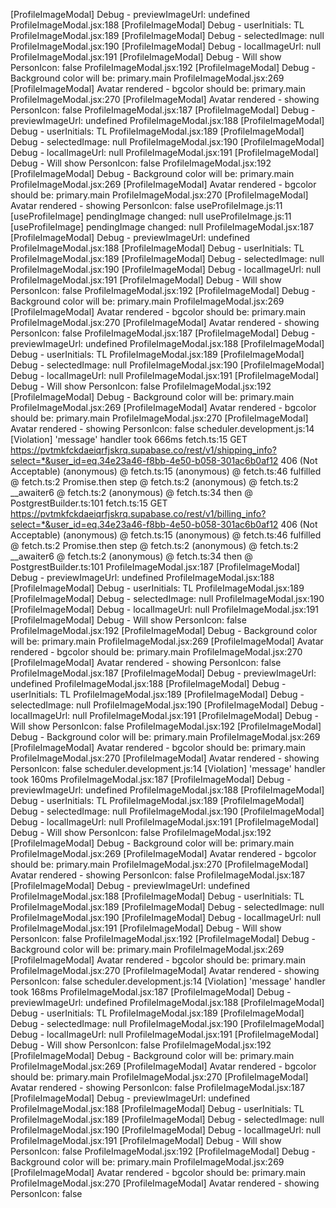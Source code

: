 [ProfileImageModal] Debug - previewImageUrl: undefined
ProfileImageModal.jsx:188 [ProfileImageModal] Debug - userInitials: TL
ProfileImageModal.jsx:189 [ProfileImageModal] Debug - selectedImage: null
ProfileImageModal.jsx:190 [ProfileImageModal] Debug - localImageUrl: null
ProfileImageModal.jsx:191 [ProfileImageModal] Debug - Will show PersonIcon: false
ProfileImageModal.jsx:192 [ProfileImageModal] Debug - Background color will be: primary.main
ProfileImageModal.jsx:269 [ProfileImageModal] Avatar rendered - bgcolor should be: primary.main
ProfileImageModal.jsx:270 [ProfileImageModal] Avatar rendered - showing PersonIcon: false
ProfileImageModal.jsx:187 [ProfileImageModal] Debug - previewImageUrl: undefined
ProfileImageModal.jsx:188 [ProfileImageModal] Debug - userInitials: TL
ProfileImageModal.jsx:189 [ProfileImageModal] Debug - selectedImage: null
ProfileImageModal.jsx:190 [ProfileImageModal] Debug - localImageUrl: null
ProfileImageModal.jsx:191 [ProfileImageModal] Debug - Will show PersonIcon: false
ProfileImageModal.jsx:192 [ProfileImageModal] Debug - Background color will be: primary.main
ProfileImageModal.jsx:269 [ProfileImageModal] Avatar rendered - bgcolor should be: primary.main
ProfileImageModal.jsx:270 [ProfileImageModal] Avatar rendered - showing PersonIcon: false
useProfileImage.js:11 [useProfileImage] pendingImage changed: null
useProfileImage.js:11 [useProfileImage] pendingImage changed: null
ProfileImageModal.jsx:187 [ProfileImageModal] Debug - previewImageUrl: undefined
ProfileImageModal.jsx:188 [ProfileImageModal] Debug - userInitials: TL
ProfileImageModal.jsx:189 [ProfileImageModal] Debug - selectedImage: null
ProfileImageModal.jsx:190 [ProfileImageModal] Debug - localImageUrl: null
ProfileImageModal.jsx:191 [ProfileImageModal] Debug - Will show PersonIcon: false
ProfileImageModal.jsx:192 [ProfileImageModal] Debug - Background color will be: primary.main
ProfileImageModal.jsx:269 [ProfileImageModal] Avatar rendered - bgcolor should be: primary.main
ProfileImageModal.jsx:270 [ProfileImageModal] Avatar rendered - showing PersonIcon: false
ProfileImageModal.jsx:187 [ProfileImageModal] Debug - previewImageUrl: undefined
ProfileImageModal.jsx:188 [ProfileImageModal] Debug - userInitials: TL
ProfileImageModal.jsx:189 [ProfileImageModal] Debug - selectedImage: null
ProfileImageModal.jsx:190 [ProfileImageModal] Debug - localImageUrl: null
ProfileImageModal.jsx:191 [ProfileImageModal] Debug - Will show PersonIcon: false
ProfileImageModal.jsx:192 [ProfileImageModal] Debug - Background color will be: primary.main
ProfileImageModal.jsx:269 [ProfileImageModal] Avatar rendered - bgcolor should be: primary.main
ProfileImageModal.jsx:270 [ProfileImageModal] Avatar rendered - showing PersonIcon: false
scheduler.development.js:14 [Violation] 'message' handler took 666ms
fetch.ts:15   GET https://pvtmkfckdaeiqrfjskrq.supabase.co/rest/v1/shipping_info?select=*&user_id=eq.34e23a46-f8bb-4e50-b058-301ac6b0af12 406 (Not Acceptable)
(anonymous) @ fetch.ts:15
(anonymous) @ fetch.ts:46
fulfilled @ fetch.ts:2
Promise.then
step @ fetch.ts:2
(anonymous) @ fetch.ts:2
__awaiter6 @ fetch.ts:2
(anonymous) @ fetch.ts:34
then @ PostgrestBuilder.ts:101
fetch.ts:15   GET https://pvtmkfckdaeiqrfjskrq.supabase.co/rest/v1/billing_info?select=*&user_id=eq.34e23a46-f8bb-4e50-b058-301ac6b0af12 406 (Not Acceptable)
(anonymous) @ fetch.ts:15
(anonymous) @ fetch.ts:46
fulfilled @ fetch.ts:2
Promise.then
step @ fetch.ts:2
(anonymous) @ fetch.ts:2
__awaiter6 @ fetch.ts:2
(anonymous) @ fetch.ts:34
then @ PostgrestBuilder.ts:101
ProfileImageModal.jsx:187 [ProfileImageModal] Debug - previewImageUrl: undefined
ProfileImageModal.jsx:188 [ProfileImageModal] Debug - userInitials: TL
ProfileImageModal.jsx:189 [ProfileImageModal] Debug - selectedImage: null
ProfileImageModal.jsx:190 [ProfileImageModal] Debug - localImageUrl: null
ProfileImageModal.jsx:191 [ProfileImageModal] Debug - Will show PersonIcon: false
ProfileImageModal.jsx:192 [ProfileImageModal] Debug - Background color will be: primary.main
ProfileImageModal.jsx:269 [ProfileImageModal] Avatar rendered - bgcolor should be: primary.main
ProfileImageModal.jsx:270 [ProfileImageModal] Avatar rendered - showing PersonIcon: false
ProfileImageModal.jsx:187 [ProfileImageModal] Debug - previewImageUrl: undefined
ProfileImageModal.jsx:188 [ProfileImageModal] Debug - userInitials: TL
ProfileImageModal.jsx:189 [ProfileImageModal] Debug - selectedImage: null
ProfileImageModal.jsx:190 [ProfileImageModal] Debug - localImageUrl: null
ProfileImageModal.jsx:191 [ProfileImageModal] Debug - Will show PersonIcon: false
ProfileImageModal.jsx:192 [ProfileImageModal] Debug - Background color will be: primary.main
ProfileImageModal.jsx:269 [ProfileImageModal] Avatar rendered - bgcolor should be: primary.main
ProfileImageModal.jsx:270 [ProfileImageModal] Avatar rendered - showing PersonIcon: false
scheduler.development.js:14 [Violation] 'message' handler took 160ms
ProfileImageModal.jsx:187 [ProfileImageModal] Debug - previewImageUrl: undefined
ProfileImageModal.jsx:188 [ProfileImageModal] Debug - userInitials: TL
ProfileImageModal.jsx:189 [ProfileImageModal] Debug - selectedImage: null
ProfileImageModal.jsx:190 [ProfileImageModal] Debug - localImageUrl: null
ProfileImageModal.jsx:191 [ProfileImageModal] Debug - Will show PersonIcon: false
ProfileImageModal.jsx:192 [ProfileImageModal] Debug - Background color will be: primary.main
ProfileImageModal.jsx:269 [ProfileImageModal] Avatar rendered - bgcolor should be: primary.main
ProfileImageModal.jsx:270 [ProfileImageModal] Avatar rendered - showing PersonIcon: false
ProfileImageModal.jsx:187 [ProfileImageModal] Debug - previewImageUrl: undefined
ProfileImageModal.jsx:188 [ProfileImageModal] Debug - userInitials: TL
ProfileImageModal.jsx:189 [ProfileImageModal] Debug - selectedImage: null
ProfileImageModal.jsx:190 [ProfileImageModal] Debug - localImageUrl: null
ProfileImageModal.jsx:191 [ProfileImageModal] Debug - Will show PersonIcon: false
ProfileImageModal.jsx:192 [ProfileImageModal] Debug - Background color will be: primary.main
ProfileImageModal.jsx:269 [ProfileImageModal] Avatar rendered - bgcolor should be: primary.main
ProfileImageModal.jsx:270 [ProfileImageModal] Avatar rendered - showing PersonIcon: false
scheduler.development.js:14 [Violation] 'message' handler took 168ms
ProfileImageModal.jsx:187 [ProfileImageModal] Debug - previewImageUrl: undefined
ProfileImageModal.jsx:188 [ProfileImageModal] Debug - userInitials: TL
ProfileImageModal.jsx:189 [ProfileImageModal] Debug - selectedImage: null
ProfileImageModal.jsx:190 [ProfileImageModal] Debug - localImageUrl: null
ProfileImageModal.jsx:191 [ProfileImageModal] Debug - Will show PersonIcon: false
ProfileImageModal.jsx:192 [ProfileImageModal] Debug - Background color will be: primary.main
ProfileImageModal.jsx:269 [ProfileImageModal] Avatar rendered - bgcolor should be: primary.main
ProfileImageModal.jsx:270 [ProfileImageModal] Avatar rendered - showing PersonIcon: false
ProfileImageModal.jsx:187 [ProfileImageModal] Debug - previewImageUrl: undefined
ProfileImageModal.jsx:188 [ProfileImageModal] Debug - userInitials: TL
ProfileImageModal.jsx:189 [ProfileImageModal] Debug - selectedImage: null
ProfileImageModal.jsx:190 [ProfileImageModal] Debug - localImageUrl: null
ProfileImageModal.jsx:191 [ProfileImageModal] Debug - Will show PersonIcon: false
ProfileImageModal.jsx:192 [ProfileImageModal] Debug - Background color will be: primary.main
ProfileImageModal.jsx:269 [ProfileImageModal] Avatar rendered - bgcolor should be: primary.main
ProfileImageModal.jsx:270 [ProfileImageModal] Avatar rendered - showing PersonIcon: false